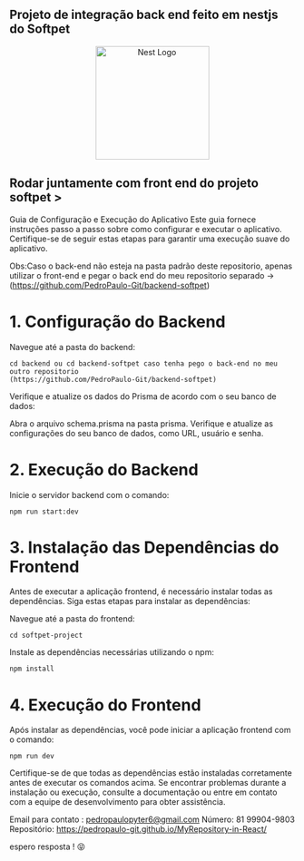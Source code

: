 ## Projeto de integração back end feito em nestjs do Softpet 

<p align="center">
  <a href="http://nestjs.com/" target="blank"><img src="https://nestjs.com/img/logo-small.svg" width="200" alt="Nest Logo" /></a>
</p>

## Rodar juntamente com front end do projeto softpet >
Guia de Configuração e Execução do Aplicativo
Este guia fornece instruções passo a passo sobre como configurar e executar o aplicativo. Certifique-se de seguir estas etapas para garantir uma execução suave do aplicativo.

Obs:Caso o back-end não esteja na pasta padrão deste repositorio, apenas utilizar o front-end e pegar o back end do meu repositorio separado -> (https://github.com/PedroPaulo-Git/backend-softpet)


# 1. Configuração do Backend
Navegue até a pasta do backend:

```
cd backend ou cd backend-softpet caso tenha pego o back-end no meu outro repositorio
(https://github.com/PedroPaulo-Git/backend-softpet)
```


Verifique e atualize os dados do Prisma de acordo com o seu banco de dados:

Abra o arquivo schema.prisma na pasta prisma.
Verifique e atualize as configurações do seu banco de dados, como URL, usuário e senha.

# 2. Execução do Backend
   
Inicie o servidor backend com o comando:
```
npm run start:dev
```
# 3. Instalação das Dependências do Frontend
Antes de executar a aplicação frontend, é necessário instalar todas as dependências. Siga estas etapas para instalar as dependências:

Navegue até a pasta do frontend:
```
cd softpet-project
```
Instale as dependências necessárias utilizando o npm:
```
npm install
```
# 4. Execução do Frontend
Após instalar as dependências, você pode iniciar a aplicação frontend com o comando:
```
npm run dev
```
Certifique-se de que todas as dependências estão instaladas corretamente antes de executar os comandos acima. Se encontrar problemas durante a instalação ou execução, consulte a documentação ou entre em contato com a equipe de desenvolvimento para obter assistência.


Email para contato : pedropaulopyter6@gmail.com
Número: 81 99904-9803
Repositório: https://pedropaulo-git.github.io/MyRepository-in-React/

espero resposta ! 😝 
